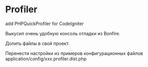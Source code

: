# Profiler
add PHPQuickProfiler for CodeIgniter

Выкусил очень удобную консоль отладки из Bonfire.

Долить файлы в свой проект.

Перенести настройки из примеров конфигурационных файлов application/config/xxx.profiler.dist.php

